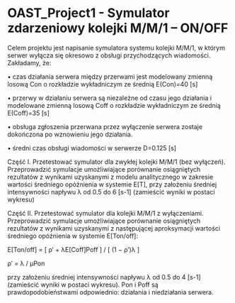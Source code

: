 # OAST_Project1 - Symulator zdarzeniowy kolejki M/M/1 – ON/OFF

Celem projektu jest napisanie symulatora systemu kolejki M/M/1, w którym serwer wyłącza się okresowo z obsługi przychodzących wiadomości. Zakładamy, że:

• czas działania serwera między przerwami jest modelowany zmienną losową Con o rozkładzie wykładniczym ze średnią E(Con)=40 [s]

• przerwy w działaniu serwera są niezależne od czasu jego działania i modelowane zmienną losową Coff o rozkładzie wykładniczym ze średnią E(Coff)=35 [s]

• obsługa zgłoszenia przerwana przez wyłączenie serwera zostaje dokończona po wznowieniu jego działania.

• średni czas obsługi wiadomości w serwerze D=0.125 [s]

Część I. Przetestować symulator dla zwykłej kolejki M/M/1 (bez wyłączeń). Przeprowadzić symulacje umożliwiające porównanie osiągniętych rezultatów z wynikami uzyskanymi z modelu analitycznego w zakresie wartości średniego opóźnienia w systemie E[T], przy założeniu średniej intensywności napływu λ od 0.5 do 6 [s-1] (zamieścić wyniki w postaci wykresu)

Część II. Przetestować symulator dla kolejki M/M/1 z wyłączeniami. Przeprowadzić symulacje umożliwiające porównanie osiągniętych rezultatów z wynikami uzyskanymi z następującej aproksymacji wartości średniego opóźnienia w systemie E[Ton/off]:

E[Ton/off] = [ ρ′ + λE[Coff]Poff ] / [ (1 − ρ′)λ ]

ρ′ = λ / μPon

przy założeniu średniej intensywności napływu λ od 0.5 do 4 [s-1] (zamieścić wyniki w postaci wykresu). Pon i Poff są prawdopodobieństwami odpowiednio: działania i niedziałania serwera.
